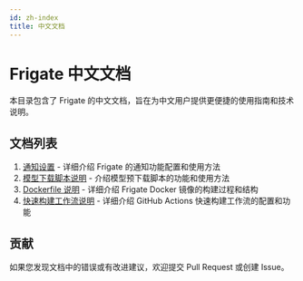 ```yaml
---
id: zh-index
title: 中文文档
---
```


# Frigate 中文文档

本目录包含了 Frigate 的中文文档，旨在为中文用户提供更便捷的使用指南和技术说明。

## 文档列表

1. [通知设置](./通知设置.md) - 详细介绍 Frigate 的通知功能配置和使用方法
2. [模型下载脚本说明](./模型下载脚本说明.md) - 介绍模型预下载脚本的功能和使用方法
3. [Dockerfile 说明](./Dockerfile说明.md) - 详细介绍 Frigate Docker 镜像的构建过程和结构
4. [快速构建工作流说明](./快速构建工作流说明.md) - 详细介绍 GitHub Actions 快速构建工作流的配置和功能

## 贡献

如果您发现文档中的错误或有改进建议，欢迎提交 Pull Request 或创建 Issue。